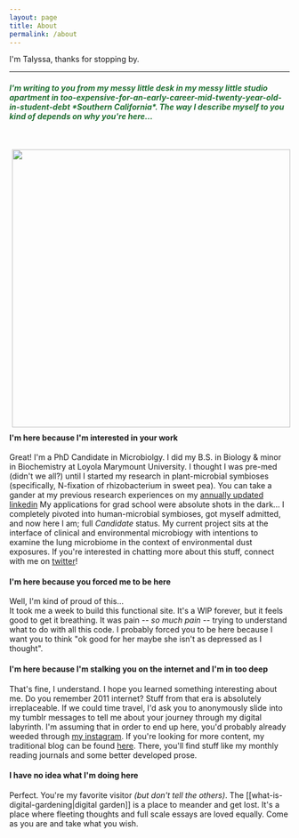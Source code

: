 ```yaml
---
layout: page
title: About
permalink: /about
---
```

I'm Talyssa, thanks for stopping by. 
<br> 
  <hr> 
<h4 style="color:#206e31"><i>I'm writing to you from my messy little desk in my messy little studio apartment in too-expensive-for-an-early-career-mid-twenty-year-old-in-student-debt *Southern California*. The way I describe myself to you kind of depends on why you're here...</i></h4> <br> <img src="/assets/aboutme.png" align="left" style="padding: 15px 5px 10px; height:500px;">

#### I'm here because I'm interested in your work
Great! I'm a PhD Candidate in Microbiolgy. I did my B.S. in Biology & minor in Biochemistry at Loyola Marymount University. I thought I was pre-med (didn't we all?) until I started my research in plant-microbial symbioses (specifically, N-fixation of rhizobacterium in sweet pea). You can take a gander at my previous research experiences on my [annually updated linkedin](https://www.linkedin.com/in/talyssa-topacio-190012147/) My applications for grad school were absolute shots in the dark... I completely pivoted into human-microbial symbioses, got myself admitted, and now here I am; full *Candidate* status. My current project sits at the interface of clinical and environmental microbiogy with intentions to examine the lung microbiome in the context of environmental dust exposures. If you're interested in chatting more about this stuff, connect with me on [twitter](https://twitter.com/T4LYSSA)!

#### I'm here because you forced me to be here
Well, I'm kind of proud of this... <br>
  It took me a week to build this functional site. It's a WIP forever, but it feels good to get it breathing. It was pain -- *so much pain* -- trying to understand what to do with all this code. I probably forced you to be here because I want you to think "ok good for her maybe she isn't as depressed as I thought".
  
#### I'm here because I'm stalking you on the internet and I'm in too deep
That's fine, I understand. I hope you learned something interesting about me. Do you remember 2011 internet? Stuff from that era is absolutely irreplaceable. If we could time travel, I'd ask you to anonymously slide into my tumblr messages to tell me about your journey through my digital labyrinth. I'm assuming that in order to end up here, you'd probably already weeded through [my instagram](https://instagram.com/talyssa.jpg). If you're looking for more content, my traditional blog can be found [here](https://geminiworms.weebly.com). There, you'll find stuff like my monthly reading journals and some better developed prose.

#### I have no idea what I'm doing here
Perfect. You're my favorite visitor *(but don't tell the others)*. The [[what-is-digital-gardening|digital garden]] is a place to meander and get lost. It's a place where fleeting thoughts and full scale essays are loved equally. Come as you are and take what you wish.   

